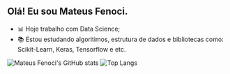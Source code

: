 ## Olá! Eu sou Mateus Fenoci.

- 📊​ Hoje trabalho com Data Science;
- ​📚​ Estou estudando algoritimos, estrutura de dados e bibliotecas como: Scikit-Learn, Keras, Tensorflow e etc.

![Mateus Fenoci's GitHub stats](https://github-readme-stats.vercel.app/api?username=MateusFenoci&hide=contribs,prs)
![Top Langs](https://github-readme-stats.vercel.app/api/top-langs/?username=MateusFenoci&layout=donut-vertical&hide=html,css,javascript)

<div>
  <img height="180em"></img>
  <img height="180em"></img>
</div>
